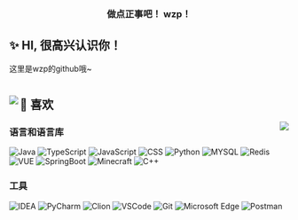<h3 align="center">做点正事吧！    wzp！</h3>

## ✨ HI, 很高兴认识你！
这里是wzp的github哦~

#    
<img align="left" src="https://github-readme-stats.vercel.app/api?username=Wzp-2008&show_icons=true">

## 🎯 喜欢
<img align="right" src="https://github-readme-stats.vercel.app/api/top-langs/?username=Wzp-2008&layout=compact&hide=html,css,less,scss&langs_count=8&theme=tokyonight&hide_title=true">

### 语言和语言库
![Java](https://img.shields.io/badge/JAVA-red?style=for-the-badge&logo=java&logoColor=white)
![TypeScript](https://img.shields.io/badge/TypeScript-007ACC?style=for-the-badge&logo=typescript&logoColor=white)
![JavaScript](https://img.shields.io/badge/JavaScript-F7DF1E?style=for-the-badge&logo=javascript&logoColor=black)
![CSS](https://img.shields.io/badge/CSS-239120?&style=for-the-badge&logo=css3&logoColor=white)
![Python](https://img.shields.io/static/v1?style=for-the-badge&message=Python&color=336e9d&logo=Python&logoColor=ffffff&label=)
![MYSQL](https://img.shields.io/badge/-MYSQL-orange?style=for-the-badge&logo=mysql&logoColor=white)
![Redis](https://img.shields.io/badge/redis-%23DD0031.svg?&style=for-the-badge&logo=redis&logoColor=white)
![VUE](https://img.shields.io/badge/VUE-brightgreen?style=for-the-badge&logo=vuedotjs&logoColor=white)
![SpringBoot](https://img.shields.io/badge/Spring%20Boot-brightgreen?style=for-the-badge&logo=springboot&logoColor=white)
![Minecraft](https://img.shields.io/badge/-minecraft-yellow?style=for-the-badge&logo=minecraft&logoColor=white)
![C++](https://img.shields.io/badge/-c++-red?style=for-the-badge&logo=cplusplus&logoColor=blue)
### 工具
![IDEA](https://img.shields.io/badge/IntelliJ_IDEA-000000.svg?style=for-the-badge&logo=intellij-idea&logoColor=white)
![PyCharm](https://img.shields.io/badge/PyCharm-000000.svg?style=for-the-badge&logo=pycharm&logoColor=white)
![Clion](https://img.shields.io/badge/Clion-000000.svg?style=for-the-badge&logo=clion&logoColor=white)
![VSCode](https://img.shields.io/badge/Visual_Studio_Code-0078D4?style=for-the-badge&logo=visual%20studio%20code&logoColor=white)
![Git](https://img.shields.io/badge/GIT-E44C30?style=for-the-badge&logo=git&logoColor=white)
![Microsoft Edge](https://img.shields.io/badge/Microsoft_Edge-0078D7?style=for-the-badge&logo=Microsoft-edge&logoColor=white)
![Postman](https://img.shields.io/badge/-postman-orange?style=for-the-badge&logo=postman&logoColor=white)
